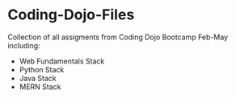 # Coding-Dojo-Files

Collection of all assigments from Coding Dojo Bootcamp Feb-May including:
* Web Fundamentals Stack
* Python Stack
* Java Stack
* MERN Stack
